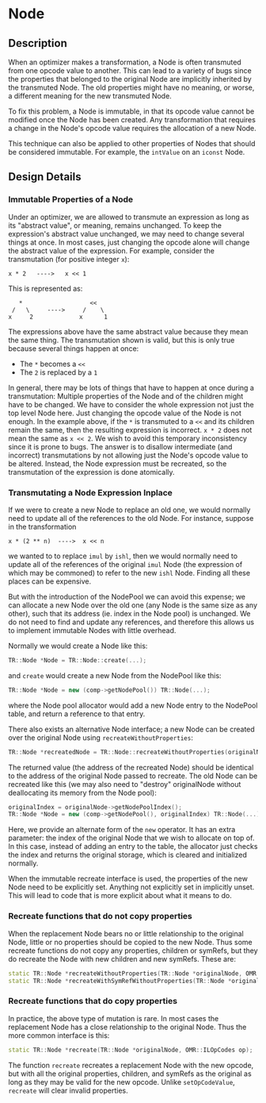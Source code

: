 # Node

## Description

When an optimizer makes a transformation, a Node is often transmuted from one opcode value to another. This can lead to a variety of bugs since the properties that belonged to the original Node are implicitly inherited by the transmuted Node. The old properties might have no meaning, or worse, a different meaning for the new transmuted Node.

To fix this problem, a Node is immutable, in that its opcode value cannot be modified once the Node has been created. Any transformation that requires a change in the Node's opcode value requires the allocation of a new Node.

This technique can also be applied to other properties of Nodes that should be considered immutable. For example, the `intValue` on an `iconst` Node.

## Design Details

### Immutable Properties of a Node

Under an optimizer, we are allowed to transmute an expression as long as its "abstract value", or meaning,  remains unchanged. To keep the expression's abstract value unchanged, we may need to change several things at once. In most cases, just changing the opcode alone will change the abstract value of the expression. For example, consider the transmutation (for positive integer `x`):

	x * 2	---->	x << 1

This is represented as:
```
   *                   <<
 /   \     ---->     /    \
x     2             x      1
```

The expressions above have the same abstract value because they mean the same thing. The transmutation shown is valid, but this is only true because several things happen at once: 

* The `*` becomes a `<<`
* The `2` is replaced by a `1`

In general, there may be lots of things that have to happen at once during a transmutation: Multiple properties of the Node and of the children might have to be changed. We have to consider the whole expression not just the top level Node here. Just changing the opcode value of the Node is not enough. In the example above, if the `*` is transmuted to a `<<` and its children remain the same, then the resulting expression is incorrect. `x * 2` does not mean the same as `x << 2`. We wish to avoid this temporary inconsistency since it is prone to bugs. The answer is to disallow intermediate (and incorrect) transmutations by not allowing just the Node's opcode value to be altered. Instead, the Node expression must be recreated, so the transmutation of the expression is done atomically.

### Transmutating a Node Expression Inplace

If we were to create a new Node to replace an old one, we would normally need to update all of the references to the old Node. For instance, suppose in the transformation

	x * (2 ** n)  ---->  x << n

we wanted to to replace `imul` by `ishl`, then we would normally need to update all of the references of the original `imul` Node (the expression of which may be commoned) to refer to the new `ishl` Node. Finding all these places can be expensive.

But with the introduction of the NodePool we can avoid this expense; we can allocate a new Node over the old one (any Node is the same size as any other), such that its address (ie. index in the Node pool) is unchanged. We do not need to find and update any references, and therefore this allows us to implement immutable Nodes with little overhead.

Normally we would create a Node like this:

```cpp
TR::Node *Node = TR::Node::create(...);
```

and `create` would create a new Node from the NodePool like this:

```cpp
TR::Node *Node = new (comp->getNodePool()) TR::Node(...);
```

where the Node pool allocator would add a new Node entry to the NodePool table, and return a reference to that entry.

There also exists an alternative Node interface; a new Node can be created over the original Node using `recreateWithoutProperties`:

```cpp
TR::Node *recreatedNode = TR::Node::recreateWithoutProperties(originalNode, ...);
```

The returned value (the address of the recreated Node) should be identical to the address of the original Node passed to recreate. The old Node can be recreated like this (we may also need to "destroy" originalNode without deallocating its memory from the Node pool):

```cpp
originalIndex = originalNode->getNodePoolIndex();
TR::Node *Node = new (comp->getNodePool(), originalIndex) TR::Node(...);
```

Here, we provide an alternate form of the `new` operator. It has an extra parameter: the index of the original Node that we wish to allocate on top of. In this case, instead of adding an entry to the table, the allocator just checks the index and returns the original storage, which is cleared and initialized normally.

When the immutable recreate interface is used, the properties of the new Node need to be explicitly set. Anything not explicitly set in implicitly unset. This will lead to code that is more explicit about what it means to do.

### Recreate functions that do not copy properties

When the replacement Node bears no or little relationship to the original Node, little or no properties should be copied to the new Node. Thus some recreate functions do not copy any properties, children or symRefs, but they do recreate the Node with new children and new symRefs. These are:

```cpp
static TR::Node *recreateWithoutProperties(TR::Node *originalNode, OMR::ILOpCodes op, uint16_t numChildren, [TR::Node *first, ... ]);
static TR::Node *recreateWithSymRefWithoutProperties(TR::Node *originalNode, OMR::ILOpCodes op, uint16_t numChildren, uint16_t numChildArgs, TR::Node *first, ChildrenAndSymRefType... childrenAndSymRef);
```

### Recreate functions that do copy properties

In practice, the above type of mutation is rare. In most cases the replacement Node has a close relationship to the original Node. Thus the more common interface is this:

```cpp
static TR::Node *recreate(TR::Node *originalNode, OMR::ILOpCodes op);
```

The function `recreate` recreates a replacement Node with the new opcode, but with all the original properties, children, and symRefs as the original as long as they may be valid for the new opcode. Unlike `setOpCodeValue`, `recreate` will clear invalid properties.
